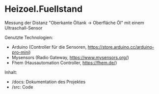# Heizoel.Fuellstand

Messung der Distanz "Oberkante Öltank -> Oberfläche Öl" mit einem Ultraschall-Sensor

Genutzte Technologien:

- Arduino (Controller für die Sensoren, https://store.arduino.cc/arduino-pro-mini)
- Mysensors (Radio Gateway, https://www.mysensors.org/)
- Fhem (Hausautomation Controller, https://fhem.de/)

Inhalt:

- /docs: Dokumentation des Projektes
- /src: Code
